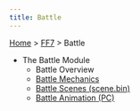 ```yaml
---
title: Battle
---
```


[Home](../Main%20Page.md.md) > [FF7](../FF7.md) > Battle

-   The Battle Module
    -   Battle Overview
    -   [Battle Mechanics][]
    -   [Battle Scenes (scene.bin)][]
    -   [Battle Animation (PC)][]

  [Battle Mechanics]: Battle/Battle%20Mechanics.md "wikilink"
  [Battle Scenes (scene.bin)]: Battle/Battle%20Scenes.md "wikilink"
  [Battle Animation (PC)]: Battle/Battle%20Animation%20(PC).md "wikilink"
